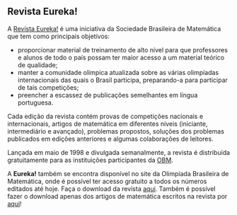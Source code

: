 ## Revista Eureka!

A [Revista Eureka!](http://www.obm.org.br/opencms/revista_eureka/) é uma iniciativa da Sociedade Brasileira de Matemática que tem como principais objetivos:

- proporcionar material de treinamento de alto nível para que professores e alunos de todo o país possam ter maior acesso a um material teórico de qualidade;
- manter a comunidade olímpica atualizada sobre as várias olimpíadas internacionais das quais o Brasil participa, preparando-a para participar de tais competições;
- preencher a escassez de publicações semelhantes em língua portuguesa. 

Cada edição da revista contém provas de competições nacionais e internacionais, artigos de matemática em diferentes níveis (iniciante, intermediário e avançado), problemas propostos, soluções dos problemas publicados em edições anteriores e algumas colaborações de leitores. 

Lançada em maio de 1998 e divulgada semanalmente, a revista é distribuída gratuitamente para as instituições participantes da [OBM](http://www.obm.org.br/opencms/). 

A __Eureka!__ também se encontra disponível no site da Olimpíada Brasileira de Matemática, onde é possível ter acesso gratuito a todos os números editados até hoje. Faça o download da revista [aqui](http://www.obm.org.br/opencms/revista_eureka/). Também é possível fazer o download apenas dos artigos de matemática escritos na revista por [aqui](http://www.obm.org.br/opencms/revista_eureka/lista.html)!

<!--
Fontes
[Site da Revista Eureka!](http://www.dma.uem.br/obm/eureka.htm)
[Eureka! site da OBM](http://www.obm.org.br/opencms/revista_eureka/)
-->
